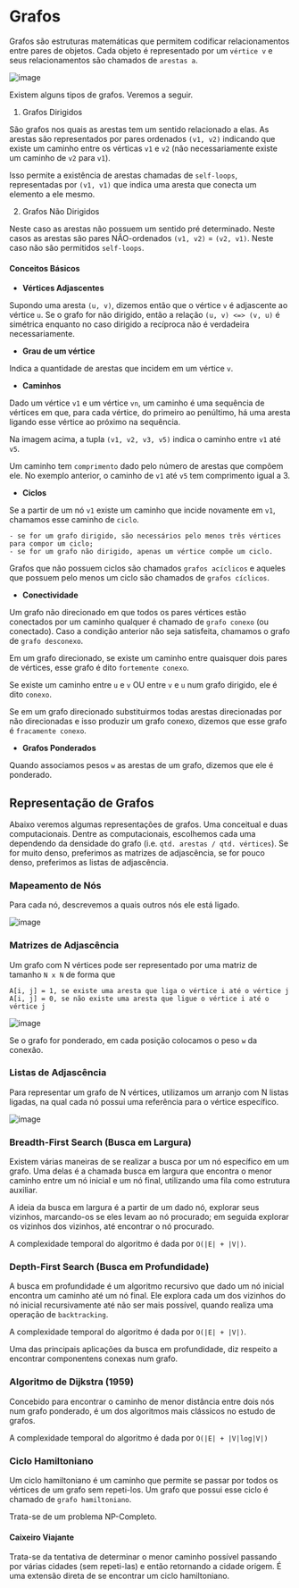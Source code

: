 # Grafos

Grafos são estruturas matemáticas que permitem codificar relacionamentos entre pares de objetos. Cada objeto é representado por um `vértice v` e seus relacionamentos são chamados de `arestas a`.

![image](../assets/basic-graph.png)

Existem alguns tipos de grafos. Veremos a seguir.

1. Grafos Dirigidos

São grafos nos quais as arestas tem um sentido relacionado a elas. As arestas são representados por pares ordenados `(v1, v2)` indicando que existe um caminho entre os vérticas `v1` e `v2` (não necessariamente existe um caminho de `v2` para `v1`).

Isso permite a existência de arestas chamadas de `self-loops`, representadas por `(v1, v1)` que indica uma aresta que conecta um elemento a ele mesmo.

2. Grafos Não Dirigidos

Neste caso as arestas não possuem um sentido pré determinado. Neste casos as arestas são pares NÃO-ordenados `(v1, v2)` = `(v2, v1)`. Neste caso não são permitidos `self-loops`.

#### Conceitos Básicos

- **Vértices Adjascentes**

Supondo uma aresta `(u, v)`, dizemos então que o vértice `v` é adjascente ao vértice `u`. Se o grafo for não dirigido, então a relação `(u, v) <=> (v, u)` é simétrica enquanto no caso dirigido a recíproca não é verdadeira necessariamente.

- **Grau de um vértice**

Indica a quantidade de arestas que incidem em um vértice `v`.

- **Caminhos**

Dado um vértice `v1` e um vértice `vn`, um caminho é uma sequência de vértices em que, para cada vértice, do primeiro ao penúltimo, há uma aresta ligando esse vértice ao próximo na sequência.

Na imagem acima, a tupla `(v1, v2, v3, v5)` indica o caminho entre `v1` até `v5`.

Um caminho tem `comprimento` dado pelo número de arestas que compõem ele. No exemplo anterior, o caminho de `v1` até `v5` tem comprimento igual a 3.

- **Ciclos**

Se a partir de um nó `v1` existe um caminho que incide novamente em `v1`, chamamos esse caminho de `ciclo`.

    - se for um grafo dirigido, são necessários pelo menos três vértices para compor um ciclo;
    - se for um grafo não dirigido, apenas um vértice compõe um ciclo.

Grafos que não possuem ciclos são chamados `grafos acíclicos` e aqueles que possuem pelo menos um ciclo são chamados de `grafos cíclicos`.

- **Conectividade**

Um grafo não direcionado em que todos os pares vértices estão conectados por um caminho qualquer é chamado de `grafo conexo` (ou conectado). Caso a condição anterior não seja satisfeita, chamamos o grafo de `grafo desconexo`.

Em um grafo direcionado, se existe um caminho entre quaisquer dois pares de vértices, esse grafo é dito `fortemente conexo`.

Se existe um caminho entre `u` e `v` OU entre `v` e `u` num grafo dirigido, ele é dito `conexo`.

Se em um grafo direcionado substituirmos todas arestas direcionadas por não direcionadas e isso produzir um grafo conexo, dizemos que esse grafo é `fracamente conexo`.

- **Grafos Ponderados**

Quando associamos pesos `w` as arestas de um grafo, dizemos que ele é ponderado.

## Representação de Grafos

Abaixo veremos algumas representações de grafos. Uma conceitual e duas computacionais. Dentre as computacionais, escolhemos cada uma dependendo da densidade do grafo (i.e. `qtd. arestas / qtd. vértices`). Se for muito denso, preferimos as matrizes de adjascência, se for pouco denso, preferimos as listas de adjascência.

### Mapeamento de Nós

Para cada nó, descrevemos a quais outros nós ele está ligado.

![image](../assets/graph-map.png)

### Matrizes de Adjascência

Um grafo com N vértices pode ser representado por uma matriz de tamanho `N x N` de forma que

```
A[i, j] = 1, se existe uma aresta que liga o vértice i até o vértice j
A[i, j] = 0, se não existe uma aresta que ligue o vértice i até o vértice j
```

![image](../assets/adjascency-matrix.png)

Se o grafo for ponderado, em cada posição colocamos o peso `w` da conexão.

### Listas de Adjascência

Para representar um grafo de N vértices, utilizamos um arranjo com N listas ligadas, na qual cada nó possui uma referência para o vértice específico.

![image](../assets/adjascency-list.png)


### Breadth-First Search (Busca em Largura)

Existem várias maneiras de se realizar a busca por um nó específico em um grafo. Uma delas é a chamada busca em largura que encontra o menor caminho entre um nó inicial e um nó final, utilizando uma fila como estrutura auxiliar.

A ideia da busca em largura é a partir de um dado nó, explorar seus vizinhos, marcando-os se eles levam ao nó procurado; em seguida explorar os vizinhos dos vizinhos, até encontrar o nó procurado.

A complexidade temporal do algoritmo é dada por `O(|E| + |V|)`.


### Depth-First Search (Busca em Profundidade)

A busca em profundidade é um algoritmo recursivo que dado um nó inicial encontra um caminho até um nó final. Ele explora cada um dos vizinhos do nó inicial recursivamente até não ser mais possível, quando realiza uma operação de `backtracking`.

A complexidade temporal do algoritmo é dada por `O(|E| + |V|)`.

Uma das principais aplicações da busca em profundidade, diz respeito a encontrar componentens conexas num grafo.

### Algoritmo de Dijkstra (1959)

Concebido para encontrar o caminho de menor distância entre dois nós num grafo ponderado, é um dos algoritmos mais clássicos no estudo de grafos.

A complexidade temporal do algoritmo é dada por `O(|E| + |V|log|V|)`


### Ciclo Hamiltoniano

Um ciclo hamiltoniano é um caminho que permite se passar por todos os vértices de um grafo sem repeti-los. Um grafo que possui esse ciclo é chamado de `grafo hamiltoniano`.

Trata-se de um problema NP-Completo.

#### Caixeiro Viajante

Trata-se da tentativa de determinar o menor caminho possível passando por várias cidades (sem repeti-las) e então retornando a cidade origem.  É uma extensão direta de se encontrar um ciclo hamiltoniano.
